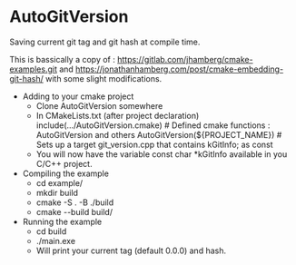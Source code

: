 # AutoGitVersion
Saving current git tag and git hash at compile time.

This is bassically a copy of : https://gitlab.com/jhamberg/cmake-examples.git and https://jonathanhamberg.com/post/cmake-embedding-git-hash/  with some slight modifications.



- Adding to your cmake project
    - Clone AutoGitVersion somewhere
    - In CMakeLists.txt (after project declaration)
        include(.../AutoGitVersion.cmake) # Defined cmake functions : AutoGitVersion and others
        AutoGitVersion(${PROJECT_NAME})                  # Sets up a target git_version.cpp that contains  kGitInfo; as const
    - You will now have the variable const char *kGitInfo available in you C/C++ project.
- Compiling the example 
   - cd example/
   - mkdir build
   - cmake -S . -B ./build
   - cmake --build build/
- Running the example
   - cd build
   - ./main.exe
   - Will print your current tag (default 0.0.0) and hash. 
